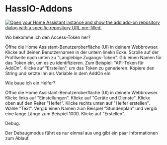 # HassIO-Addons
[![Open your Home Assistant instance and show the add add-on repository dialog with a specific repository URL pre-filled.](https://my.home-assistant.io/badges/supervisor_add_addon_repository.svg)](https://my.home-assistant.io/redirect/supervisor_add_addon_repository/?repository_url=https%3A%2F%2Fgithub.com%2Fbommix%2FHassIO-Addons%2F)

Wo bekomme ich den Access-Token her?

Öffne die Home Assistant-Benutzeroberfläche (UI) in deinem Webbrowser.
Klicke auf deinen Benutzernamen in der untern linekn Ecke.
Scrolle auf der Profilseite nach unten zu "Langlebige Zugangs-Token".
Gib einen Namen für das Token ein, um es zu identifizieren. Zum Beispiel: "API-Token für AddOn".
Klicke auf "Erstellen", um das Token zu generieren.
Kopiere den String und setzte ihn als Variable in dem AddOn ein

Wie baue ich ein Helfer?

Öffne die Home Assistant-Benutzeroberfläche (UI) in deinem Webbrowser.
Klicke links auf "Einstellungen".
Klicke auf "Geräte und Dienste".
Klicke oben auf den Reiter "Helfer".
Klicke rechts unten auf "Helfer erstellen".
Wähle "Text".
Vergib einen Namen zum Beispiel "Stundenplan" und vergib eine lange Länge zum Beispiel 1000.
Klicke auf "Erstellen".


Debug.

Der Debaugmodus führt es nur einmal aus ung gibt ein paar Informationen zum Ablauf.
